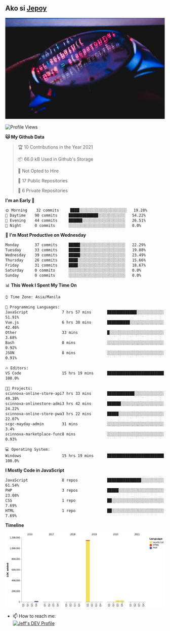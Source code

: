 ## Ako si [Jepoy](https://github.com/je-poy)
![je-poy-cover-img](imgs/cover.jpeg)

<!--START_SECTION:waka-->
![Profile Views](http://img.shields.io/badge/Profile%20Views-0-blue)

**🐱 My Github Data** 

> 🏆 10 Contributions in the Year 2021
 > 
> 📦 66.0 kB Used in Github's Storage 
 > 
> 🚫 Not Opted to Hire
 > 
> 📜 17 Public Repositories 
 > 
> 🔑 6 Private Repositories  
 > 
**I'm an Early 🐤** 

```text
🌞 Morning    32 commits     ████░░░░░░░░░░░░░░░░░░░░░   19.28% 
🌆 Daytime    90 commits     █████████████░░░░░░░░░░░░   54.22% 
🌃 Evening    44 commits     ██████░░░░░░░░░░░░░░░░░░░   26.51% 
🌙 Night      0 commits      ░░░░░░░░░░░░░░░░░░░░░░░░░   0.0%

```
📅 **I'm Most Productive on Wednesday** 

```text
Monday       37 commits     █████░░░░░░░░░░░░░░░░░░░░   22.29% 
Tuesday      33 commits     █████░░░░░░░░░░░░░░░░░░░░   19.88% 
Wednesday    39 commits     █████░░░░░░░░░░░░░░░░░░░░   23.49% 
Thursday     26 commits     ████░░░░░░░░░░░░░░░░░░░░░   15.66% 
Friday       31 commits     ████░░░░░░░░░░░░░░░░░░░░░   18.67% 
Saturday     0 commits      ░░░░░░░░░░░░░░░░░░░░░░░░░   0.0% 
Sunday       0 commits      ░░░░░░░░░░░░░░░░░░░░░░░░░   0.0%

```


📊 **This Week I Spent My Time On** 

```text
⌚︎ Time Zone: Asia/Manila

💬 Programming Languages: 
JavaScript               7 hrs 57 mins       █████████████░░░░░░░░░░░░   51.91% 
Vue.js                   6 hrs 30 mins       ██████████░░░░░░░░░░░░░░░   42.46% 
Other                    33 mins             █░░░░░░░░░░░░░░░░░░░░░░░░   3.68% 
Bash                     8 mins              ░░░░░░░░░░░░░░░░░░░░░░░░░   0.92% 
JSON                     8 mins              ░░░░░░░░░░░░░░░░░░░░░░░░░   0.91%

🔥 Editors: 
VS Code                  15 hrs 19 mins      █████████████████████████   100.0%

🐱‍💻 Projects: 
scinnova-online-store-api7 hrs 33 mins       ████████████░░░░░░░░░░░░░   49.38% 
scinnova-onlinestore-admi3 hrs 42 mins       ██████░░░░░░░░░░░░░░░░░░░   24.22% 
scinnova-online-store-pwa3 hrs 22 mins       █████░░░░░░░░░░░░░░░░░░░░   22.07% 
scgc-mayday-admin        31 mins             ░░░░░░░░░░░░░░░░░░░░░░░░░   3.4% 
scinnova-marketplace-func8 mins              ░░░░░░░░░░░░░░░░░░░░░░░░░   0.93%

💻 Operating System: 
Windows                  15 hrs 19 mins      █████████████████████████   100.0%

```

**I Mostly Code in JavaScript** 

```text
JavaScript               8 repos             ███████████████░░░░░░░░░░   61.54% 
PHP                      3 repos             █████░░░░░░░░░░░░░░░░░░░░   23.08% 
CSS                      1 repo              ██░░░░░░░░░░░░░░░░░░░░░░░   7.69% 
HTML                     1 repo              ██░░░░░░░░░░░░░░░░░░░░░░░   7.69%

```


**Timeline**

![Chart not found](https://raw.githubusercontent.com/je-poy/je-poy/main/charts/bar_graph.png) 


<!--END_SECTION:waka-->

- 📫 How to reach me: <br />
[<img src="https://d2fltix0v2e0sb.cloudfront.net/dev-badge.svg" width="50" alt="Jeff's DEV Profile" />](https://dev.to/jepoy)
<!--
**je-poy/je-poy** is a ✨ _special_ ✨ repository because its `README.md` (this file) appears on your GitHub profile.

Here are some ideas to get you started:

- 🔭 I’m currently working on ...
- 🌱 I’m currently learning ...
- 👯 I’m looking to collaborate on ...
- 🤔 I’m looking for help with ...
- 💬 Ask me about ...

- 😄 Pronouns: ...
- ⚡ Fun fact: ...
-->
